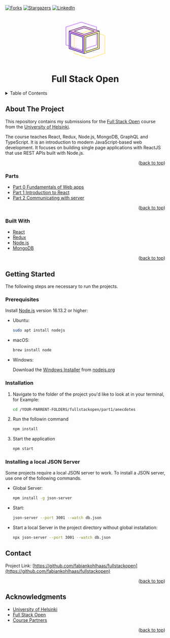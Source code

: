 <a name="readme-top"></a>

[![Forks][forks-shield]][forks-url]
[![Stargazers][stars-shield]][stars-url]
[![LinkedIn][linkedin-shield]][linkedin-url]

<!-- PROJECT LOGO -->
<br />
<div align="center">
  <a href="https://github.com/fabiankohlhaas/fullstackopen">
    <img src="images/logo.png" alt="Logo" width="125" height="125">
  </a>
<h1 align="center">Full Stack Open</h1>

  <!-- <p align="center">
    Repository with my submissions to the University of Helsinkis Full Stack Open 
    Course. -->
</div>

<!-- TABLE OF CONTENTS -->
<details>
  <summary>Table of Contents</summary>
  <ol>
    <li>
      <a href="#about-the-project">About The Project</a>
      <ul>
        <li><a href="#parts">Parts</a></li>
        <li><a href="#built-with">Built With</a></li>
      </ul>
    </li>
    <li>
      <a href="#getting-started">Getting Started</a>
      <ul>
        <li><a href="#prerequisites">Prerequisites</a></li>
        <li><a href="#installation">Installation</a></li>
      </ul>
    </li>
    <li><a href="#contact">Contact</a></li>
    <li><a href="#acknowledgments">Acknowledgments</a></li>
  </ol>
</details>

<!-- ABOUT THE PROJECT -->
## About The Project

This repository contains my submissions for the [Full Stack Open](https://fullstackopen.com/en/)
course from the [University of Helsinki](https://www.helsinki.fi/en).

The course teaches React, Redux, Node.js, MongoDB, GraphQL and TypeScript.
It is an introduction to modern JavaScript-based web development.
It focuses on building single page applications with ReactJS that use REST APIs
built with Node.js.

<p align="right">(<a href="#readme-top">back to top</a>)</p>

### Parts

* [Part 0 Fundamentals of Web apps](./part0/)
* [Part 1 Introduction to React](./part1/)
* [Part 2 Communicating with server](./part2/)

<p align="right">(<a href="#readme-top">back to top</a>)</p>

### Built With

<!-- * [![React][React.js]][React-url]
* [![Next][Next.js]][Next-url]
* [![Vue][Vue.js]][Vue-url]
* [![Angular][Angular.io]][Angular-url] -->
  
* [React](https://reactjs.org/)
* [Redux](https://redux.js.org/)
* [Node.js](https://nodejs.org/en/)
* [MongoDB](https://www.mongodb.com/)

<p align="right">(<a href="#readme-top">back to top</a>)</p>

<!-- GETTING STARTED -->
## Getting Started

The following steps are necessary to run the projects.

### Prerequisites

Install [Node.js](https://nodejs.org/en/) version 16.13.2 or higher:

* Ubuntu:

  ```sh
  sudo apt install nodejs
  ```

* macOS:

  ```sh
  brew install node
  ```

* Windows:
  
  Download the [Windows Installer](https://nodejs.org/en/#home-downloadhead)
  from [nodejs.org](https://nodejs.org)

### Installation

1. Navigate to the folder of the project you'd like to look at in your terminal,
   for Example:

   ```sh
   cd /YOUR-PARRENT-FOLDERS/fullstackopen/part1/anecdotes
   ```

2. Run the followin command

   ```sh
   npm install
   ```

3. Start the application

   ```sh
   npm start
   ```

### Installing a local JSON Server

Some projects require a local JSON server to work. To install a JSON server,
use one of  the following commands.

* Global Server:

  ```sh
  npm install -g json-server
  ```

* Start:

  ```sh
  json-server --port 3001 --watch db.json
  ```

* Start a local Server in the project directory without global installation:

  ```sh
  npx json-server --port 3001 --watch db.json
  ```

<!-- CONTACT -->
## Contact

Project Link: [https://github.com/fabiankohlhaas/fullstackopen](https://github.com/fabiankohlhaas/fullstackopen)

<p align="right">(<a href="#readme-top">back to top</a>)</p>

<!-- ACKNOWLEDGMENTS -->
## Acknowledgments

* [University of Helsinki](https://www.helsinki.fi/en)
* [Full Stack Open](https://fullstackopen.com/en/)
* [Course Partners](https://fullstackopen.com/en/companies)

<p align="right">(<a href="#readme-top">back to top</a>)</p>

<!-- MARKDOWN LINKS & IMAGES -->
<!-- https://www.markdownguide.org/basic-syntax/#reference-style-links -->
[forks-shield]: https://img.shields.io/github/forks/fabiankohlhaas/fullstackopen.svg?style=for-the-badge
[forks-url]: https://github.com/fabiankohlhaas/fullstackopen/network/members
[stars-shield]: https://img.shields.io/github/stars/fabiankohlhaas/fullstackopen.svg?style=for-the-badge
[stars-url]: https://github.com/fabiankohlhaas/fullstackopen/stargazers
[linkedin-shield]: https://img.shields.io/badge/-LinkedIn-black.svg?style=for-the-badge&logo=linkedin&colorB=555
[linkedin-url]: https://linkedin.com/in/fako/

<!-- [product-screenshot]: images/screenshot.png -->